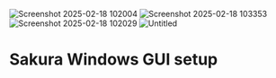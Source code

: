 ![Screenshot 2025-02-18 102004](https://github.com/user-attachments/assets/0d3754c3-6777-42b0-bf84-9a7a9373efa2)
![Screenshot 2025-02-18 103353](https://github.com/user-attachments/assets/ee575a36-8b74-4149-856d-fcd4c2f10d75)
![Screenshot 2025-02-18 102029](https://github.com/user-attachments/assets/ef120d2b-1db3-4c36-b302-167c56099151)
![Untitled](https://github.com/user-attachments/assets/9df75641-b45d-4860-89f0-0674fdf4bd7e)
# Sakura Windows GUI setup


